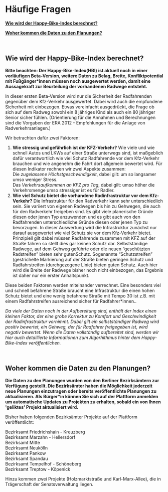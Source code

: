 # Häufige Fragen

**[Wie wird der Happy-Bike-Index berechnet?](#Wie-wird-der-Happy-Bike-Index-berechnet?)**  

**[Woher kommen die Daten zu den Planungen?](#Woher-kommen-die-Daten-zu-den-Planungen?)**  

<br> 

## Wie wird der Happy-Bike-Index berechnet?

**Bitte beachten: Der Happy-Bike-Index(HBI) ist aktuell noch in einer vorläufigen Beta-Version, weitere Daten zu Belag, Breite, Konfliktpotential mit Fußgänger\*innen müssen noch ausgewertet werden, damit eine Aussagekraft zur Beurteilung der vorhandenen Radwege entsteht.**

In dieser ersten Beta-Version wird nur die Sicherheit der Radfahrenden gegenüber dem Kfz-Verkehr ausgewertet. Dabei wird auch die empfundene Sicherheit mit einbezogen. Etwas vereinfacht ausgedrückt, die Frage ob sich auf dem Radweg sowohl ein 8 jähriges Kind als auch ein 80 jähriger Senior sicher fühlen. (Orientierung für die Annahmen und Berechnungen  sind die Vorgaben der ERA 2012 - Empfehlungen für die Anlage von Radverkehrsanlagen.)

Wir betrachten dafür zwei Faktoren:
<br> 
1.    **Wie stressig und gefährlich ist der KFZ-Verkehr?**
Wie viele und wie schnell Autos und LKWs auf einer Straße unterwegs sind, ist maßgeblich dafür verantwortlich wie viel Schutz Radfahrende vor dem Kfz-Verkehr brauchen und wie angenehm die Fahrt dort allgemein bewertet wird. Für diesen Indikator rechnen wir zwei Aspekte zusammen:   
Die *zugelassene Höchstgeschwindigkeit*, dabei gilt: um so langsamer umso weniger Stress.  
Das *Verkehrsaufkommen an KFZ pro Tag*, dabei gilt: umso höher die Verkehrsmenge umso stressiger ist es für Radler.  
2.    **Wie viel Schutz bietet die vorhandene Radinfrastruktur vor dem Kfz-Verkehr?**
Die Infrastruktur für den Radverkehr kann sehr unterschiedlich sein. Sie variiert von eigenen Radwegen bis hin zu Gehwegen, die auch für den Radverkehr freigeben sind. Es gibt viele planerische Gründe diesen oder jenen Typ anzuwenden und es gibt auch von den Radfahrenden unterschiedliche Gründe diesen oder jenen Typ zu bevorzugen. In dieser Auswertung wird die Infrastruktur zunächst nur darauf ausgewertet wie viel Schutz sie vor dem Kfz-Verkehr bietet. Prinzipiell gilt dabei müssen Radfahrende zusammen mit KFZ auf der Straße fahren so stellt dies gar keinen Schutz dar. Selbstständige Radwege, auf dem Gehweg geführte oder die neuen “geschützten Radstreifen” bieten sehr gutenSchutz. Sogenannte “Schutzstreifen” (gestrichelte Markierung auf der Straße bieten geringen Schutz und Radfahrstreifen (durchgezogene Linie) bieten guten Schutz. Auch hier wird die Breite der Radwege bisher noch nicht einbezogen, das Ergebnis ist daher nur ein erster Anhaltspunkt.

Diese beiden Faktoren werden miteinander verrechnet. Eine besonders viel und schnell befahrene Straße braucht eine Infrastruktur die einen hohen Schutz bietet und eine wenig befahrene Straße mit Tempo 30 ist z.B. mit einem Radfahrstreifen ausreichend sicher für Radfahrer\*innen..

*Da viele der Daten noch in der Aufbereitung sind, enthält der Index einen kleinen Faktor, der eine grobe Korrektur zu Komfort und Geschwindigkeit der Radinfrastruktur vornimmt. Dabei gilt ein selbstständiger Radweg wird positiv bewertet, ein Gehweg, der für Radfahrer freigegeben ist, wird negativ bewertet.
Wenn die Daten vollständig aufbereitet sind, werden wir hier auch detaillierte Informationen zum Algorhithmus hinter dem Happy-Bike-Index veröffentlichen.*


<br>

## Woher kommen die Daten zu den Planungen? 

**Die Daten zu den Planungen wurden von den Berliner Bezirksämtern zur Verfügung gestellt. Die Bezirksämter haben die Möglichkeit jederzeit neue Planungen einzutragen oder bereits veröffentlichte Planungen zu aktualisieren. Als  Bürger\*in können Sie sich auf der Plattform anmelden um automatische Updates zu Projekten zu erhalten, sobald ein von Ihnen 'geliktes' Projekt aktualisiert wird.**

Bisher haben folgenden Bezirksämter Projekte auf der Plattform veröffentlicht:

Bezirksamt Friedrichshain - Kreuzberg  
Bezirksamt Marzahn - Hellersdorf  
Bezirksamt Mitte  
Bezirksamt Neukölln  
Bezirksamt Pankow  
Bezirksamt Spandau  
Bezirksamt Tempelhof - Schöneberg  
Bezirksamt Treptow - Köpenick  

Hinzu kommen zwei Projekte (Holzmarktstraße und Karl-Marx-Allee), die in Trägerschaft der Senatsverwaltung liegen.


